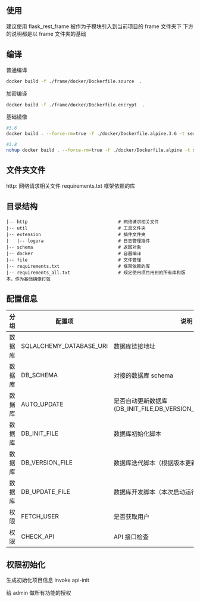 ## 使用

建议使用 flask_rest_frame 被作为子模块引入到当前项目的 frame 文件夹下
下方的说明都是以 frame 文件夹的基础

## 编译

普通编译

```bash
docker build -f ./frame/docker/Dockerfile.source  .
```

加密编译

```bash
docker build -f ./frame/docker/Dockerfile.encrypt  .
```

基础镜像

```bash
#3.6
docker build . --force-rm=true -f ./docker/Dockerfile.alpine.3.6 -t server.aiknown.cn:31003/z_ai_frame/alpine-python3:3.6 && docker push server.aiknown.cn:31003/z_ai_frame/alpine-python3:3.6

#3.8
nohup docker build . --force-rm=true -f ./docker/Dockerfile.alpine -t server.aiknown.cn:31003/z_ai_frame/alpine-python3 && docker push server.aiknown.cn:31003/z_ai_frame/alpine-python3:latest &
```

## 文件夹文件

http: 网络请求相关文件
requirements.txt 框架依赖的库

## 目录结构

    |-- http                                  # 网络请求相关文件
    |-- util                                  # 工具文件夹
    |-- extension                             # 插件文件夹
    |   |-- logura                            # 日志管理插件
    |-- schema                                # 返回对象
    |-- docker                                # 容器编译
    |-- file                                  # 文件管理
    |-- requirements.txt                      # 框架依赖的库
    |-- requirements_all.txt                  # 规定使用项目用到的所有库和版本，作为基础镜像打包

## 配置信息

| 分组   | 配置项                  | 说明                                                            |
| ------ | ----------------------- | --------------------------------------------------------------- |
| 数据库 | SQLALCHEMY_DATABASE_URI | 数据库链接地址                                                  |
| 数据库 | DB_SCHEMA               | 对接的数据库 schema                                             |
| 数据库 | AUTO_UPDATE             | 是否自动更新数据库(DB_INIT_FILE,DB_VERSION_FILE,DB_UPDATE_FILE) |
| 数据库 | DB_INIT_FILE            | 数据库初始化脚本                                                |
| 数据库 | DB_VERSION_FILE         | 数据库迭代脚本（根据版本更新）                                  |
| 数据库 | DB_UPDATE_FILE          | 数据库开发脚本（本次启动运行）                                  |
| 权限   | FETCH_USER              | 是否获取用户                                                    |
| 权限   | CHECK_API               | API 接口检查                                                    |

## 权限初始化

生成初始化项目信息
invoke api-init

给 admin 做所有功能的授权
